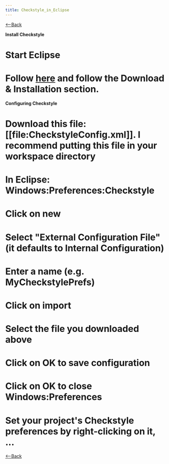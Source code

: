 ```yaml
---
title: Checkstyle_in_Eclipse
---
```

[<--Back](Tool_Setup_and_Configuration_Notes)

**Install Checkstyle**
# Start Eclipse
# Follow [here](http://eclipse-cs.sourceforge.net/) and follow the Download & Installation section.

**Configuring Checkstyle**
# Download this file: [[file:CheckstyleConfig.xml]]. I recommend putting this file in your workspace directory
# In Eclipse: Windows:Preferences:Checkstyle
# Click on new
# Select "External Configuration File" (it defaults to Internal Configuration)
# Enter a name (e.g. MyCheckstylePrefs)
# Click on import
# Select the file you downloaded above
# Click on OK to save configuration
# Click on OK to close Windows:Preferences
# Set your project's Checkstyle preferences by right-clicking on it, ...


[<--Back](Tool_Setup_and_Configuration_Notes)
